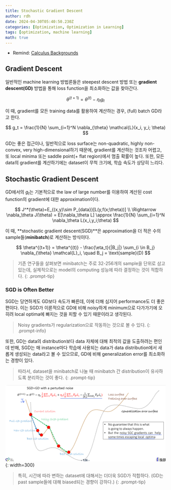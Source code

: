 ```yaml
---
title: Stochastic Gradient Descent
author: rdh
date: 2024-04-30T05:40:50.230Z
categories: [Optimization, Optimization in Learning]
tags: [optimization, machine learning]
math: true
---
```


* Remind: [Calculus Backgrounds](https://rohdonghyun.github.io/posts/Calculus-Backgrounds/)

## Gradient Descent
일반적인 machine learning 방법론들은 steepest descent 방법 또는 **gradient descent(GD)** 방법을 통해 loss function을 최소화하는 값을 찾아간다.

$$
\theta^{(t+1)} = \theta^{(t)} - \eta_t g_t
$$

이 때, gradient를 모든 training data를 활용하여 계산하는 경우, (full) batch GD라고 한다.

$$
g_t = \frac{1}{N} \sum_{i=1}^N \nabla_{\theta} \mathcal{L}(x_i, y_i; \theta)
$$

GD는 좋은 접근이나, 일반적으로 loss surface는 non-quadratic, highly non-convex, very high-dimensional하기 때문에, gradient를 계산하는 것조차 어렵고, 또 local minima 또는 saddle point(+ flat region)에서 멈출 확률이 높다. 또한, 모든 data의 gradient를 계산하기에는 dataset이 무척 크기에, 학습 속도가 상당히 느리다.

## Stochastic Gradient Descent
GD에서의 $g_t$는 기본적으로 the law of large number를 이용하여 계산된 cost function의 gradient에 대한 approximation이다.

$$
J^*(\theta)=E_{(x,y)\sim P_{data}}[L(y,f(x;\theta))] \\
\Rightarrow \nabla_\theta J(\theta) = E[\nabla_\theta L] \approx \frac{1}{N} \sum_{i=1}^N \nabla_\theta L(x_i,y_i;\theta)
$$

이 때, **stochastic gradient descent(SGD)**은 approximation을 더 적은 수의 sample들(**minibatch**)로 계산하는 방식이다.

$$
\theta^{(t+1)} = \theta^{(t)} - \frac{\eta_t}{|B_j|} \sum_{i \in B_j} \nabla_{\theta} \mathcal{L}_i, \quad B_j = \text{sample}(D)
$$

> 기존 연구들을 살펴보면 minibatch는 주로 32-256개의 sample을 단위로 삼고 있는데, 실제적으로는 model의 computing 성능에 따라 결정하는 것이 적합하다.
{: .prompt-tip}

### SGD is Often Better

SGD는 당연하게도 GD보다 속도가 빠른데, 이에 더해 심지어 performance도 더 좋은 편이다.
이는 SGD가 이론적으로 GD에 비해 noisy하게 minimum으로 다가가기에 오히려 local optima에 빠지는 것을 피할 수 있기 때문이라고 생각된다.

> Noisy gradients가 regularization으로 작동하는 것으로 볼 수 있다.
{: .prompt-info}

또한, GD는 data의 distribution보다 data 자체에 대해 최적의 값을 도출하려는 편인데 반해, 
SGD는 매 instance마다 학습에 사용되는 data가 data distribution에서 새롭게 생성되는 data라고 볼 수 있으므로, GD에 비해 generalization error를 최소화하는 경향이 있다.

> 따라서, dataset을 minibatch로 나눌 때 minibatch 간 distribution이 유사하도록 분리하는 것이 좋다.
{: .prompt-tip}

![](/assets/img/stochastic-gradient-descent-01.png){: width=300}

> 특히, 시간에 따라 변하는 dataset에 대해서는 더더욱 SGD가 적합하다. (GD는 past sample들에 대해 biased되는 경향이 강하다.)
{: .prompt-tip}













